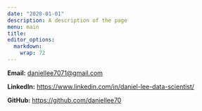 ```yaml
---
date: "2020-01-01"
description: A description of the page
menu: main
title: 
editor_options: 
  markdown: 
    wrap: 72
---
```


**Email:** daniellee7071@gmail.com

**LinkedIn:** https://www.linkedin.com/in/daniel-lee-data-scientist/

**GitHub:** https://github.com/daniellee70

